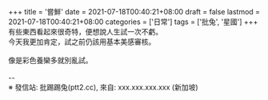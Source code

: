 +++
title = '嘗鮮'
date = 2021-07-18T00:40:21+08:00
draft = false
lastmod = 2021-07-18T00:40:21+08:00
categories = ['日常']
tags = ['批兔', '星國']
+++
有些東西看起來很奇特，便想說人生試一次不虧。<br>
今天我更加肯定，試之前仍該用基本美感審核。<br>
<br>
像是彩色養欒多就別亂試。<br>
<br>
--<br>
※ 發信站: 批踢踢兔(ptt2.cc), 來自: xxx.xxx.xxx.xxx (新加坡)<br>
